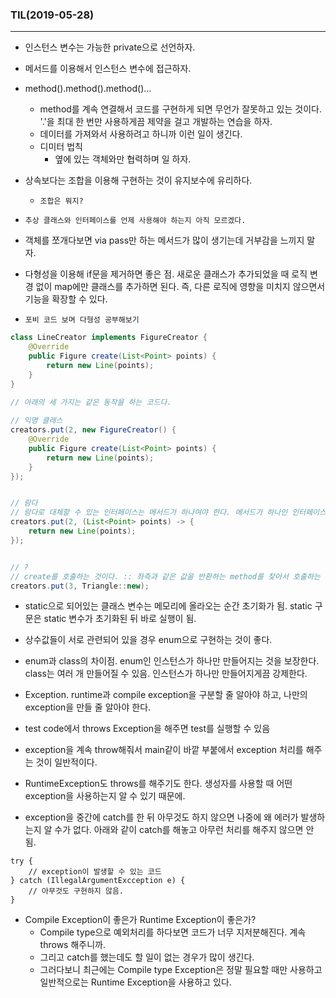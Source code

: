 ### TIL(2019-05-28)

---

- 인스턴스 변수는 가능한 private으로 선언하자. 
- 메서드를 이용해서 인스턴스 변수에 접근하자. 



- method().method().method()...
  - method를 계속 연결해서 코드를 구현하게 되면 무언가 잘못하고 있는 것이다. '.'을 최대 한 번만 사용하게끔 제약을 걸고 개발하는 연습을 하자.
  - 데이터를 가져와서 사용하려고 하니까 이런 일이 생긴다. 
  - 디미터 법칙
    - 옆에 있는 객체와만 협력하며 일 하자.



- 상속보다는 조합을 이용해 구현하는 것이 유지보수에 유리하다. 
  - `조합은 뭐지?`



- `추상 클래스와 인터페이스를 언제 사용해야 하는지 아직 모르겠다. `



- 객체를 쪼개다보면 via pass만 하는 메서드가 많이 생기는데 거부감을 느끼지 말자. 



- 다형성을 이용해 if문을 제거하면 좋은 점. 새로운 클래스가 추가되었을 때 로직 변경 없이 map에만 클래스를 추가하면 된다. 즉, 다른 로직에 영향을 미치지 않으면서 기능을 확장할 수 있다. 



- `포비 코드 보며 다형성 공부해보기`



```java
class LineCreator implements FigureCreator {
    @Override
    public Figure create(List<Point> points) {
        return new Line(points);
    }
}
    
// 아래의 세 가지는 같은 동작을 하는 코드다.

// 익명 클래스
creators.put(2, new FigureCreator() {
    @Override
    public Figure create(List<Point> points) {
        return new Line(points);
    }
});


// 람다
// 람다로 대체할 수 있는 인터페이스는 메서드가 하나여야 한다. 메서드가 하나인 인터페이스만 람다로 대체해 사용할 수 있다. 함수형 인터페이스?
creators.put(2, (List<Point> points) -> {
    return new Line(points);
});


// ?
// create를 호출하는 것이다. :: 좌측과 같은 값을 반환하는 method를 찾아서 호출하는 것이다. 
creators.put(3, Triangle::new);
```



- static으로 되어있는 클래스 변수는 메모리에 올라오는 순간 초기화가 됨. static 구문은 static 변수가 초기화된 뒤 바로 실행이 됨. 



- 상수값들이 서로 관련되어 있을 경우 enum으로 구현하는 것이 좋다. 

- enum과 class의 차이점. enum인 인스턴스가 하나만 만들어지는 것을 보장한다. class는 여러 개 만들어질 수 있음. 인스턴스가 하나만 만들어지게끔 강제한다. 

- Exception. runtime과 compile exception을 구분할 줄 알아야 하고, 나만의 exception을 만들 줄 알아야 한다. 



- test code에서 throws Exception을 해주면 test를 실행할 수 있음
- exception을 계속 throw해줘서 main같이 바깥 부붙에서 exception 처리를 해주는 것이 일반적이다. 

- RuntimeException도 throws를 해주기도 한다. 생성자를 사용할 때 어떤 exception을 사용하는지 알 수 있기 때문에.





- exception을 중간에 catch를 한 뒤 아무것도 하지 않으면 나중에 왜 에러가 발생하는지 알 수가 없다. 아래와 같이 catch를 해놓고 아무런 처리를 해주지 않으면 안 됨.

```
try {
	// exception이 발생할 수 있는 코드
} catch (IllegalArgumentExcception e) {
	// 아무것도 구현하지 않음.
}
```



- Compile Exception이 좋은가 Runtime Exception이 좋은가?
  - Compile type으로 예외처리를 하다보면 코드가 너무 지저분해진다. 계속 throws 해주니까.
  - 그리고 catch를 했는데도 할 일이 없는 경우가 많이 생긴다.
  - 그러다보니 최근에는 Compile type Exception은 정말 필요할 때만 사용하고 일반적으로는 Runtime Exception을 사용하고 있다. 



